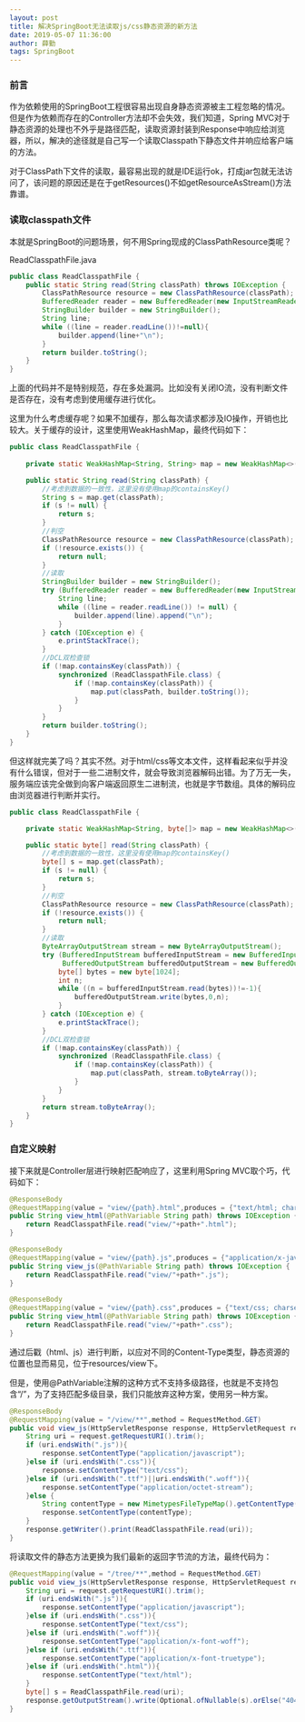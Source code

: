 ```yaml
---
layout: post
title: 解决SpringBoot无法读取js/css静态资源的新方法
date: 2019-05-07 11:36:00
author: 薛勤
tags: SpringBoot
---
```

### 前言

作为依赖使用的SpringBoot工程很容易出现自身静态资源被主工程忽略的情况。但是作为依赖而存在的Controller方法却不会失效，我们知道，Spring MVC对于静态资源的处理也不外乎是路径匹配，读取资源封装到Response中响应给浏览器，所以，解决的途径就是自己写一个读取Classpath下静态文件并响应给客户端的方法。

对于ClassPath下文件的读取，最容易出现的就是IDE运行ok，打成jar包就无法访问了，该问题的原因还是在于getResources()不如getResourceAsStream()方法靠谱。

### 读取classpath文件

本就是SpringBoot的问题场景，何不用Spring现成的ClassPathResource类呢？

ReadClasspathFile.java

```java
public class ReadClasspathFile {
    public static String read(String classPath) throws IOException {
        ClassPathResource resource = new ClassPathResource(classPath);
        BufferedReader reader = new BufferedReader(new InputStreamReader(resource.getInputStream(),"UTF-8"));
        StringBuilder builder = new StringBuilder();
        String line;
        while ((line = reader.readLine())!=null){
            builder.append(line+"\n");
        }
        return builder.toString();
    }
}
```

上面的代码并不是特别规范，存在多处漏洞。比如没有关闭IO流，没有判断文件是否存在，没有考虑到使用缓存进行优化。

这里为什么考虑缓存呢？如果不加缓存，那么每次请求都涉及IO操作，开销也比较大。关于缓存的设计，这里使用WeakHashMap，最终代码如下：

```java
public class ReadClasspathFile {
    
    private static WeakHashMap<String, String> map = new WeakHashMap<>();

    public static String read(String classPath) {
        //考虑到数据的一致性，这里没有使用map的containsKey()
        String s = map.get(classPath);
        if (s != null) {
            return s;
        }
        //判空
        ClassPathResource resource = new ClassPathResource(classPath);
        if (!resource.exists()) {
            return null;
        }
        //读取
        StringBuilder builder = new StringBuilder();
        try (BufferedReader reader = new BufferedReader(new InputStreamReader(resource.getInputStream(), "UTF-8"))) {
            String line;
            while ((line = reader.readLine()) != null) {
                builder.append(line).append("\n");
            }
        } catch (IOException e) {
            e.printStackTrace();
        }
        //DCL双检查锁
        if (!map.containsKey(classPath)) {
            synchronized (ReadClasspathFile.class) {
                if (!map.containsKey(classPath)) {
                    map.put(classPath, builder.toString());
                }
            }
        }
        return builder.toString();
    }
}
```

但这样就完美了吗？其实不然。对于html/css等文本文件，这样看起来似乎并没有什么错误，但对于一些二进制文件，就会导致浏览器解码出错。为了万无一失，服务端应该完全做到向客户端返回原生二进制流，也就是字节数组。具体的解码应由浏览器进行判断并实行。

```java
public class ReadClasspathFile {

    private static WeakHashMap<String, byte[]> map = new WeakHashMap<>();

    public static byte[] read(String classPath) {
        //考虑到数据的一致性，这里没有使用map的containsKey()
        byte[] s = map.get(classPath);
        if (s != null) {
            return s;
        }
        //判空
        ClassPathResource resource = new ClassPathResource(classPath);
        if (!resource.exists()) {
            return null;
        }
        //读取
        ByteArrayOutputStream stream = new ByteArrayOutputStream();
        try (BufferedInputStream bufferedInputStream = new BufferedInputStream(resource.getInputStream());
             BufferedOutputStream bufferedOutputStream = new BufferedOutputStream(stream)) {
            byte[] bytes = new byte[1024];
            int n;
            while ((n = bufferedInputStream.read(bytes))!=-1){
                bufferedOutputStream.write(bytes,0,n);
            }
        } catch (IOException e) {
            e.printStackTrace();
        }
        //DCL双检查锁
        if (!map.containsKey(classPath)) {
            synchronized (ReadClasspathFile.class) {
                if (!map.containsKey(classPath)) {
                    map.put(classPath, stream.toByteArray());
                }
            }
        }
        return stream.toByteArray();
    }
}
```

### 自定义映射

接下来就是Controller层进行映射匹配响应了，这里利用Spring MVC取个巧，代码如下：

```java
@ResponseBody
@RequestMapping(value = "view/{path}.html",produces = {"text/html; charset=UTF-8"})
public String view_html(@PathVariable String path) throws IOException {
    return ReadClasspathFile.read("view/"+path+".html");
}

@ResponseBody
@RequestMapping(value = "view/{path}.js",produces = {"application/x-javascript; charset=UTF-8"})
public String view_js(@PathVariable String path) throws IOException {
    return ReadClasspathFile.read("view/"+path+".js");
}

@ResponseBody
@RequestMapping(value = "view/{path}.css",produces = {"text/css; charset=UTF-8"})
public String view_html(@PathVariable String path) throws IOException {
    return ReadClasspathFile.read("view/"+path+".css");
}

```

通过后戳（html、js）进行判断，以应对不同的Content-Type类型，静态资源的位置也显而易见，位于resources/view下。

但是，使用@PathVariable注解的这种方式不支持多级路径，也就是不支持包含“/”，为了支持匹配多级目录，我们只能放弃这种方案，使用另一种方案。

```java
@ResponseBody
@RequestMapping(value = "/view/**",method = RequestMethod.GET)
public void view_js(HttpServletResponse response, HttpServletRequest request) throws IOException {
    String uri = request.getRequestURI().trim();
    if (uri.endsWith(".js")){
        response.setContentType("application/javascript");
    }else if (uri.endsWith(".css")){
        response.setContentType("text/css");
    }else if (uri.endsWith(".ttf")||uri.endsWith(".woff")){
        response.setContentType("application/octet-stream");
    }else {
        String contentType = new MimetypesFileTypeMap().getContentType(uri);
        response.setContentType(contentType);
    }
    response.getWriter().print(ReadClasspathFile.read(uri));
}
```

将读取文件的静态方法更换为我们最新的返回字节流的方法，最终代码为：

```java
@RequestMapping(value = "/tree/**",method = RequestMethod.GET)
public void view_js(HttpServletResponse response, HttpServletRequest request) throws IOException {
    String uri = request.getRequestURI().trim();
    if (uri.endsWith(".js")){
        response.setContentType("application/javascript");
    }else if (uri.endsWith(".css")){
        response.setContentType("text/css");
    }else if (uri.endsWith(".woff")){
        response.setContentType("application/x-font-woff");
    }else if (uri.endsWith(".ttf")){
        response.setContentType("application/x-font-truetype");
    }else if (uri.endsWith(".html")){
        response.setContentType("text/html");
    }
    byte[] s = ReadClasspathFile.read(uri);
    response.getOutputStream().write(Optional.ofNullable(s).orElse("404".getBytes()));
}
```